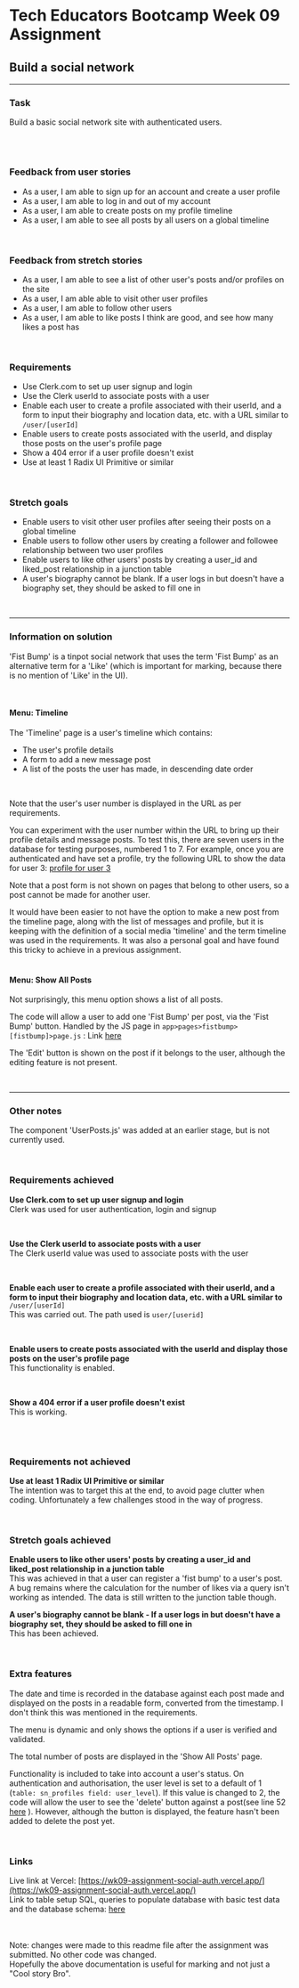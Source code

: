# Tech Educators Bootcamp Week 09 Assignment


## Build a social network
-------------------------------------------------

### Task

Build a basic social network site with authenticated users.

<br>
<br>

### Feedback from user stories
- As a user, I am able to sign up for an account and create a user profile
- As a user, I am able to log in and out of my account
- As a user, I am able to create posts on my profile timeline
- As a user, I am able to see all posts by all users on a global timeline

<br>

### Feedback from stretch stories
- As a user, I am able to see a list of other user's posts and/or profiles on the site
- As a user, I am able able to visit other user profiles
- As a user, I am able to follow other users
- As a user, I am able to like posts I think are good, and see how many likes a post has

<br>

### Requirements

- Use Clerk.com to set up user signup and login
- Use the Clerk userId to associate posts with a user
- Enable each user to create a profile associated with their userId, and a form to input their biography and location data, etc. with a URL similar to `/user/[userId]`
- Enable users to create posts associated with the userId, and display those posts on the user's profile page
- Show a 404 error if a user profile doesn't exist
- Use at least 1 Radix UI Primitive or similar

<br>

### Stretch goals

- Enable users to visit other user profiles after seeing their posts on a global timeline
- Enable users to follow other users by creating a follower and followee relationship between two user profiles
- Enable users to like other users' posts by creating a user_id and liked_post relationship in a junction table
- A user's biography cannot be blank. If a user logs in but doesn't have a biography set, they should be asked to fill one in

<br>

---

### Information on solution

'Fist Bump' is a tinpot social network that uses the term 'Fist Bump' as an alternative term for a 'Like' (which is important for marking, because there is no mention of 'Like' in the UI).

<br>

#### Menu: Timeline

The 'Timeline' page is a user's timeline which contains:
- The user's profile details
- A form to add a new message post
- A list of the posts the user has made, in descending date order

<br>

Note that the user's user number is displayed in the URL as per requirements.

You can experiment with the user number within the URL to bring up their profile details and message posts.
To test this, there are seven users in the database for testing purposes, numbered 1 to 7. For example, once you are authenticated and have set a profile, try the following URL to show the data for user 3: [profile for user 3](https://wk09-assignment-social-auth.vercel.app/pages/user/3) 

Note that a post form is not shown on pages that belong to other users, so a post cannot be made for another user.

It would have been easier to not have the option to make a new post from the timeline page, along with the list of messages and profile, but it is keeping with the definition of a social media 'timeline' and the term timeline was used in the requirements. It was also a personal goal and have found this tricky to achieve in a previous assignment.
<br>
<br>

#### Menu: Show All Posts

Not surprisingly, this menu option shows a list of all posts.

The code will allow a user to add one 'Fist Bump' per post, via the 'Fist Bump' button. Handled by the JS page in `app>pages>fistbump>[fistbump]>page.js` : Link [here](https://github.com/mrdb303/wk09-assignment-social-auth/tree/main/src/app/pages/fistbump/%5Bfistbump%5D)


The 'Edit' button is shown on the post if it belongs to the user, although the editing feature is not present.

<br>

---

### Other notes

The component 'UserPosts.js' was added at an earlier stage, but is not currently used.

<br>

### Requirements achieved

**Use Clerk.com to set up user signup and login**<br>
Clerk was used for user authentication, login and signup

<br>

**Use the Clerk userId to associate posts with a user**<br>
The Clerk userId value was used to associate posts with the user

<br>

**Enable each user to create a profile associated with their userId, and a form to input their biography and location data, etc. with a URL similar to** ```/user/[userId]```
<br>This was carried out. The path used is `user/[userid]`

<br>

**Enable users to create posts associated with the userId and display those posts on the user's profile page** <br>
This functionality is enabled.

<br>

**Show a 404 error if a user profile doesn't exist**<br>
This is working.

<br>
<br/>

### Requirements not achieved

**Use at least 1 Radix UI Primitive or similar** <br>
The intention was to target this at the end, to avoid page clutter when coding. Unfortunately a few challenges stood in the way of progress.


<br>

### Stretch goals achieved

**Enable users to like other users' posts by creating a user_id and liked_post relationship in a junction table** <br>
This was achieved in that a user can register a 'fist bump' to a user's post. A bug remains where the calculation for the number of likes via a query isn't working as intended. The data is still written to the junction table though.

**A user's biography cannot be blank - If a user logs in but doesn't have a biography set, they should be asked to fill one in** <br>
This has been achieved.

<br/>

### Extra features

The date and time is recorded in the database against each post made and displayed on the posts in a readable form, converted from the timestamp. I don't think this was mentioned in the requirements.

The menu is dynamic and only shows the options if a user is verified and validated.

The total number of posts are displayed in the 'Show All Posts' page.

Functionality is included to take into account a user's status. On authentication and authorisation, the user level is set to a default of 1 (`table: sn_profiles field: user_level`).
If this value is changed to 2, the code will allow the user to see the 'delete' button against a post(see line 52 [here](https://github.com/mrdb303/wk09-assignment-social-auth/blob/main/src/app/pages/all_posts/page.js) ). However, although the button is displayed, the feature hasn't been added to delete the post yet.
<br>

<br>

### Links

Live link at Vercel: [https://wk09-assignment-social-auth.vercel.app/](https://wk09-assignment-social-auth.vercel.app/)<br>
Link to table setup SQL, queries to populate database with basic test data and the database schema: [here](https://github.com/mrdb303/wk09-assignment-social-auth/tree/main/src/documentation)<br>

<br><br>
Note: changes were made to this readme file after the assignment was submitted. No other code was changed.
<br>
Hopefully the above documentation is useful for marking and not just a "Cool story Bro".


